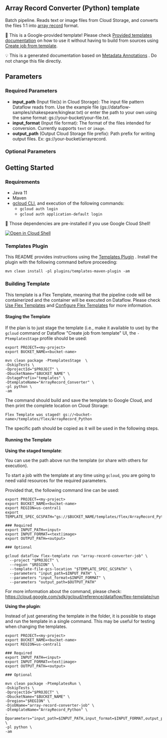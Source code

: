 
Array Record Converter (Python) template
---
Batch pipeline. Reads text or image files from Cloud Storage, and converts the files 1:1 into [array record](https://github.com/google/array_record) format.


:memo: This is a Google-provided template! Please
check [Provided templates documentation](https://cloud.google.com/dataflow/docs/guides/templates/provided-templates)
on how to use it without having to build from sources using [Create job from template](https://console.cloud.google.com/dataflow/createjob?template=Word_Count_Python).

:bulb: This is a generated documentation based
on [Metadata Annotations](https://github.com/GoogleCloudPlatform/DataflowTemplates#metadata-annotations)
. Do not change this file directly.

## Parameters

### Required Parameters

* **input_path** (Input file(s) in Cloud Storage): The input file pattern Dataflow reads from. Use the example file (gs://dataflow-samples/shakespeare/kinglear.txt) or enter the path to your own using the same format: gs://your-bucket/your-file.txt.
* **input_format** (Input file format): The format of the files intended for conversion. Currently supports `text` or `image`.
* **output_path** (Output Cloud Storage file prefix): Path prefix for writing output files. Ex: gs://your-bucket/arrayrecord.

### Optional Parameters




## Getting Started

### Requirements

* Java 11
* Maven
* [gcloud CLI](https://cloud.google.com/sdk/gcloud), and execution of the
  following commands:
  * `gcloud auth login`
  * `gcloud auth application-default login`

:star2: Those dependencies are pre-installed if you use Google Cloud Shell!



[![Open in Cloud Shell](http://gstatic.com/cloudssh/images/open-btn.svg)](https://console.cloud.google.com/cloudshell/editor?cloudshell_git_repo=https%3A%2F%2Fgithub.com%2FGoogleCloudPlatform%2FDataflowTemplates.git&cloudshell_open_in_editor=python/src/main/java/com/google/cloud/teleport/templates/python/WordCountPython.java)

### Templates Plugin

This README provides instructions using
the [Templates Plugin](https://github.com/GoogleCloudPlatform/DataflowTemplates#templates-plugin)
. Install the plugin with the following command before proceeding:

```shell
mvn clean install -pl plugins/templates-maven-plugin -am
```

### Building Template

This template is a Flex Template, meaning that the pipeline code will be
containerized and the container will be executed on Dataflow. Please
check [Use Flex Templates](https://cloud.google.com/dataflow/docs/guides/templates/using-flex-templates)
and [Configure Flex Templates](https://cloud.google.com/dataflow/docs/guides/templates/configuring-flex-templates)
for more information.

#### Staging the Template

If the plan is to just stage the template (i.e., make it available to use) by
the `gcloud` command or Dataflow "Create job from template" UI,
the `-PtemplatesStage` profile should be used:

```shell
export PROJECT=<my-project>
export BUCKET_NAME=<bucket-name>

mvn clean package -PtemplatesStage  \
-DskipTests \
-DprojectId="$PROJECT" \
-DbucketName="$BUCKET_NAME" \
-DstagePrefix="templates" \
-DtemplateName="ArrayRecord_Converter" \
-pl python \
-am
```


The command should build and save the template to Google Cloud, and then print
the complete location on Cloud Storage:

```
Flex Template was staged! gs://<bucket-name>/templates/flex/ArrayRecord_Python
```

The specific path should be copied as it will be used in the following steps.

#### Running the Template

**Using the staged template**:

You can use the path above run the template (or share with others for execution).

To start a job with the template at any time using `gcloud`, you are going to
need valid resources for the required parameters.

Provided that, the following command line can be used:

```shell
export PROJECT=<my-project>
export BUCKET_NAME=<bucket-name>
export REGION=us-central1
export TEMPLATE_SPEC_GCSPATH="gs://$BUCKET_NAME/templates/flex/ArrayRecord_Python"

### Required
export INPUT_PATH=<input>
export INPUT_FORMAT=<text|image>
export OUTPUT_PATH=<output>

### Optional

gcloud dataflow flex-template run "array-record-converter-job" \
  --project "$PROJECT" \
  --region "$REGION" \
  --template-file-gcs-location "$TEMPLATE_SPEC_GCSPATH" \
  --parameters "input_path=$INPUT_PATH" \
  --parameters "input_format=$INPUT_FORMAT" \
  --parameters "output_path=$OUTPUT_PATH"
```

For more information about the command, please check:
https://cloud.google.com/sdk/gcloud/reference/dataflow/flex-template/run


**Using the plugin**:

Instead of just generating the template in the folder, it is possible to stage
and run the template in a single command. This may be useful for testing when
changing the templates.

```shell
export PROJECT=<my-project>
export BUCKET_NAME=<bucket-name>
export REGION=us-central1

### Required
export INPUT_PATH=<input>
export INPUT_FORMAT=<text|image>
export OUTPUT_PATH=<output>

### Optional

mvn clean package -PtemplatesRun \
-DskipTests \
-DprojectId="$PROJECT" \
-DbucketName="$BUCKET_NAME" \
-Dregion="$REGION" \
-DjobName="array-record-converter-job" \
-DtemplateName="ArrayRecord_Python" \
-Dparameters="input_path=$INPUT_PATH,input_format=$INPUT_FORMAT,output_path=$OUTPUT_PATH" \
-pl python \
-am
```
